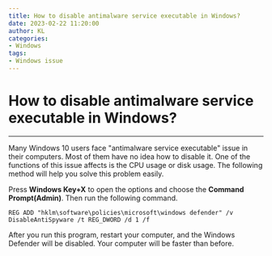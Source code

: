 ```yaml
---
title: How to disable antimalware service executable in Windows?
date: 2023-02-22 11:20:00
author: KL
categories:
- Windows
tags:
- Windows issue
---
```


# How to disable antimalware service executable in Windows?

---

Many Windows 10 users face "antimalware service executable" issue in their computers. Most of them have no idea how to disable it.
One of the functions of this issue  affects is the CPU usage or disk usage. The following method will help you solve this problem easily.

Press **Windows Key+X** to open the options and choose the **Command Prompt(Admin)**. Then run the following command.

```commandline
REG ADD "hklm\software\policies\microsoft\windows defender" /v DisableAntiSpyware /t REG_DWORD /d 1 /f
```

After you run this program, restart your computer, and the Windows Defender will be disabled. Your computer will be faster than before.

